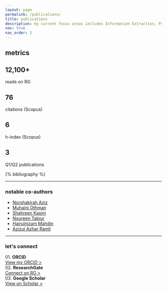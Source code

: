 ```yaml
---
layout: page
permalink: /publications/
title: publications
description: my current focus areas includes Information Extraction, Predictive Analytics, Big Data Analytics, Artificial Intelligence, and Machine Learning. publications are by categories in reversed chronological order.
nav: true
nav_order: 2
---
```


<div class="projects">
  <h2 class="category">metrics</h2>
</div>
<div class="row mt-3">
    <div class="col-sm mt-3 mt-md-0">
		<a href="https://www.researchgate.net/profile/Mohd-Hafizul-Afifi-Abdullah" style="text-decoration:none">
		  <div class="card hoverable"><div class="card-body">
			  <h2 class="card-title text-lowercase">12,100+</h2>
			  <p class="card-text">reads on RG</p>
		  </div></div>
		</a>
    </div>
    <div class="col-sm mt-3 mt-md-0">
		<a hrefxx="" style="text-decoration:none">
		  <div class="card hoverable"><div class="card-body">
			  <h2 class="card-title text-lowercase">76</h2>
			  <p class="card-text">citations (Scopus)</p>
		  </div></div>
		</a>
    </div>
    <div class="col-sm mt-3 mt-md-0">
		<a hrefxx="" style="text-decoration:none">
		  <div class="card hoverable"><div class="card-body">
			  <h2 class="card-title text-lowercase">6</h2>
			  <p class="card-text">h-index (Scopus)</p>
		  </div></div>
		</a>
    </div>
    <div class="col-sm mt-3 mt-md-0">
		<a href="https://scholar.google.com/citations?user=mWsihrgAAAAJ&hl=en" style="text-decoration:none">
		  <div class="card hoverable"><div class="card-body">
			  <h2 class="card-title text-lowercase">3</h2>
			  <p class="card-text">Q1/Q2 publications</p>
		  </div></div>
		</a>
    </div>
</div>


<!-- _pages/publications.md -->
<div class="publications">
{% bibliography %}
</div>


<hr>
<h3 class="mt-4">notable co-authors</h3>
<div class="col">
    <ul>
      <li><a href="https://shakirahabaziz.wixsite.com/dr-shakirahaziz/home">Norshakirah Aziz</a></li>
      <li><a href="https://community.uthm.edu.my/muhaini">Muhaini Othman</a></li>
	  <li><a href="https://community.uthm.edu.my/shahreen">Shahreen Kasim</a></li>
	  <li><a href="https://scholar.google.com/citations?hl=en&user=voBMIPEAAAAJ">Noureen Talpur</a></li>
	  <li><a href="https://community.uthm.edu.my/hairuln">Hairulnizam Mahdin</a></li>
	  <li><a href="https://community.uthm.edu.my/azizulr">Azizul Azhar Ramli</a></li>
    </ul>
</div>

<hr>
<h3 class="mt-4">let's connect</h3>
<div class="row mt-3">
    <div class="col-sm mt-3 mt-md-0">
        01. <b>ORCID</b><br><a href="https://orcid.org/0000-0002-1427-2571">View my ORCID ></a>
    </div>
    <div class="col-sm mt-3 mt-md-0">
        02. <b>ResearchGate</b><br><a href="https://www.researchgate.net/profile/Mohd-Hafizul-Afifi-Abdullah">Connect on RG ></a>
    </div>
    <div class="col-sm mt-3 mt-md-0">
        03. <b>Google Scholar</b><br><a href="https://scholar.google.com/citations?user=mWsihrgAAAAJ">View on Scholar ></a>
    </div>
</div>
